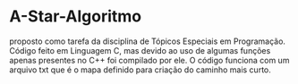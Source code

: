 # A-Star-Algoritmo

proposto como tarefa da disciplina de Tópicos Especiais em Programação. Código feito em Linguagem C, mas devido ao uso de algumas funções apenas presentes no C++ foi compilado por ele.
O código funciona com um arquivo txt que é o mapa definido para criação do caminho mais curto.
